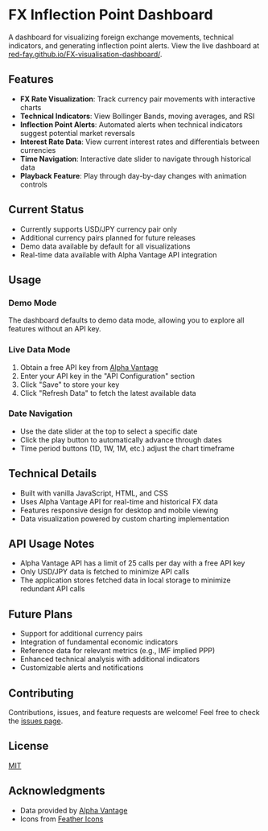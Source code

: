 # FX Inflection Point Dashboard

A dashboard for visualizing foreign exchange movements, technical indicators, and generating inflection point alerts. View the live dashboard at [red-fay.github.io/FX-visualisation-dashboard/](https://red-fay.github.io/FX-visualisation-dashboard/).

## Features

- **FX Rate Visualization**: Track currency pair movements with interactive charts
- **Technical Indicators**: View Bollinger Bands, moving averages, and RSI
- **Inflection Point Alerts**: Automated alerts when technical indicators suggest potential market reversals
- **Interest Rate Data**: View current interest rates and differentials between currencies
- **Time Navigation**: Interactive date slider to navigate through historical data
- **Playback Feature**: Play through day-by-day changes with animation controls

## Current Status

- Currently supports USD/JPY currency pair only
- Additional currency pairs planned for future releases
- Demo data available by default for all visualizations
- Real-time data available with Alpha Vantage API integration

## Usage

### Demo Mode

The dashboard defaults to demo data mode, allowing you to explore all features without an API key.

### Live Data Mode

1. Obtain a free API key from [Alpha Vantage](https://www.alphavantage.co/support/#api-key)
2. Enter your API key in the "API Configuration" section
3. Click "Save" to store your key
4. Click "Refresh Data" to fetch the latest available data

### Date Navigation

- Use the date slider at the top to select a specific date
- Click the play button to automatically advance through dates
- Time period buttons (1D, 1W, 1M, etc.) adjust the chart timeframe

## Technical Details

- Built with vanilla JavaScript, HTML, and CSS
- Uses Alpha Vantage API for real-time and historical FX data
- Features responsive design for desktop and mobile viewing
- Data visualization powered by custom charting implementation

## API Usage Notes

- Alpha Vantage API has a limit of 25 calls per day with a free API key
- Only USD/JPY data is fetched to minimize API calls
- The application stores fetched data in local storage to minimize redundant API calls

## Future Plans

- Support for additional currency pairs
- Integration of fundamental economic indicators
- Reference data for relevant metrics (e.g., IMF implied PPP)
- Enhanced technical analysis with additional indicators
- Customizable alerts and notifications

## Contributing

Contributions, issues, and feature requests are welcome! Feel free to check the [issues page](https://github.com/red-fay/FX-visualisation-dashboard/issues).

## License

[MIT](LICENSE)

## Acknowledgments

- Data provided by [Alpha Vantage](https://www.alphavantage.co/)
- Icons from [Feather Icons](https://feathericons.com/)

